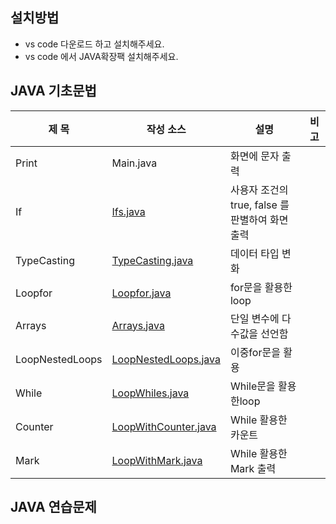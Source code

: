 ## 설치방법 
- vs code 다운로드 하고 설치해주세요.
- vs code 에서 JAVA확장팩 설치해주세요.
## JAVA 기초문법
| 제 목 | 작성 소스 | 설명 | 비 고 |
| --- | --- | --- | --- |
| Print | Main.java| 화면에 문자 출력 |  |
| If | [Ifs.java](https://github.com/BongWonHee/study_javas/blob/master/src/Ifs.java)| 사용자 조건의 true, false 를 판별하여 화면 출력 |  |
| TypeCasting | [TypeCasting.java](https://github.com/BongWonHee/study_javas/blob/master/src/TypeCasting.java) | 데이터 타입 변화  | |
| Loopfor | [Loopfor.java](https://github.com/BongWonHee/study_javas/blob/master/src/LoopNestedLoops.java) | for문을 활용한 loop | |
| Arrays | [Arrays.java](https://github.com/BongWonHee/study_javas/blob/master/src/Arrays.java) | 단일 변수에 다수값을 선언함 | |
| LoopNestedLoops | [LoopNestedLoops.java](https://github.com/BongWonHee/study_javas/blob/master/src/LoopNestedLoops.java) | 이중for문을 활용 | |
| While | [LoopWhiles.java](https://github.com/BongWonHee/study_javas/blob/master/src/LoopWhiles.java) | While문을 활용한loop | |
| Counter | [LoopWithCounter.java](https://github.com/BongWonHee/study_javas/blob/master/src/LoopWithCounter.java) | While 활용한 카운트 | |
| Mark | [LoopWithMark.java](https://github.com/BongWonHee/study_javas/blob/master/src/LoopWithMark.java) | While 활용한 Mark 출력 | |
## JAVA 연습문제
